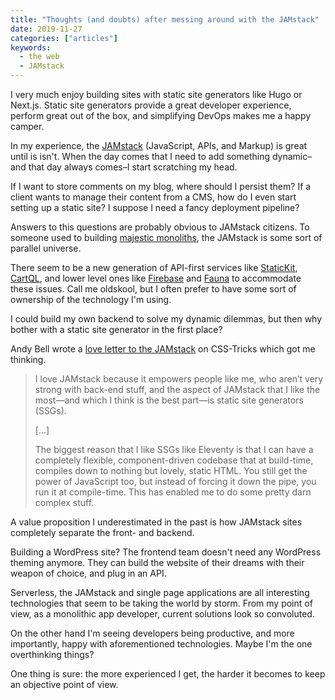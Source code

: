 ```yaml
---
title: "Thoughts (and doubts) after messing around with the JAMstack"
date: 2019-11-27
categories: ["articles"]
keywords:
  - the web
  - JAMstack
---
```


I very much enjoy building sites with static site generators like Hugo or Next.js. Static site generators provide a great developer experience, perform great out of the box, and simplifying DevOps makes me a happy camper.

In my experience, the [JAMstack](https://jamstack.org/) (JavaScript, APIs, and Markup) is great until is isn't. When the day comes that I need to add something dynamic–and that day always comes–I start scratching my head.

<!--more-->

If I want to store comments on my blog, where should I persist them? If a client wants to manage their content from a CMS, how do I even start setting up a static site? I suppose I need a fancy deployment pipeline?

Answers to this questions are probably obvious to JAMstack citizens. To someone used to building [majestic monoliths](https://m.signalvnoise.com/the-majestic-monolith/), the JAMstack is some sort of parallel universe.

There seem to be a new generation of API-first services like [StaticKit](https://statickit.com/), [CartQL](https://cartql.com/), and lower level ones like [Firebase](https://firebase.google.com/) and  [Fauna](https://fauna.com/) to accommodate these issues. Call me oldskool, but I often prefer to have some sort of ownership of the technology I'm using.

I could build my own backend to solve my dynamic dilemmas, but then why bother with a static site generator in the first place?

Andy Bell wrote a [love letter to the JAMstack](https://css-tricks.com/the-future-is-bright-because-the-future-is-static/) on CSS-Tricks which got me thinking.

> I love JAMstack because it empowers people like me, who aren’t very strong with back-end stuff, and the aspect of JAMstack that I like the most—and which I think is the best part—is static site generators (SSGs).
>
> […]
>
> The biggest reason that I like SSGs like Eleventy is that I can have a completely flexible, component-driven codebase that at build-time, compiles down to nothing but lovely, static HTML. You still get the power of JavaScript too, but instead of forcing it down the pipe, you run it at compile-time. This has enabled me to do some pretty darn complex stuff.

A value proposition I underestimated in the past is how JAMstack sites completely separate the front- and backend.

Building a WordPress site? The frontend team doesn't need any WordPress theming anymore. They can build the website of their dreams with their weapon of choice, and plug in an API.

Serverless, the JAMstack and single page applications are all interesting technologies that seem to be taking the world by storm. From my point of view, as a monolithic app developer, current solutions look so convoluted.

On the other hand I'm seeing developers being productive, and more importantly, happy with aforementioned technologies. Maybe I'm the one overthinking things?

One thing is sure: the more experienced I get, the harder it becomes to keep an objective point of view.

